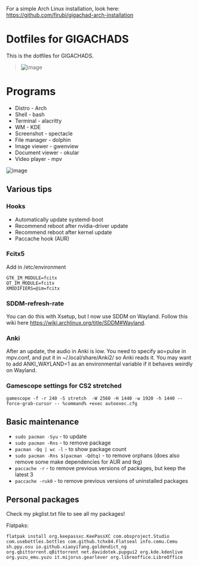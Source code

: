 For a simple Arch Linux installation, look here: https://github.com/firubi/gigachad-arch-installation

# Dotfiles for GIGACHADS
This is the dotfiles for GIGACHADS.
> ![image](https://github.com/user-attachments/assets/60e00ac2-b601-4472-9271-adcaf0830743)


# Programs
- Distro - Arch
- Shell - bash
- Terminal - alacritty
- WM - KDE
- Screenshot - spectacle
- File manager - dolphin
- Image viewer - gwenview
- Document viewer - okular
- Video player - mpv

![image](https://github.com/user-attachments/assets/2c6f1d64-d543-4bb6-bbae-e62ec0bd76a6)

## Various tips
### Hooks
- Automatically update systemd-boot
- Recommend reboot after nvidia-driver update
- Recommend reboot after kernel update
- Paccache hook (AUR) 

### Fcitx5
Add in /etc/environment
```
GTK_IM_MODULE=fcitx
QT_IM_MODULE=fcitx
XMODIFIERS=@im=fcitx
```
### SDDM-refresh-rate
You can do this with Xsetup, but I now use SDDM on Wayland. Follow this wiki here https://wiki.archlinux.org/title/SDDM#Wayland. 

### Anki
After an update, the audio in Anki is low. You need to specify ao=pulse in mpv.conf, and put it in ~/.local/share/Anki2/ so Anki reads it. You may want to add ANKI_WAYLAND=1 as an environmental variable if it behaves weirdly on Wayland. 

### Gamescope settings for CS2 stretched
`gamescope -f -r 240 -S stretch  -W 2560 -H 1440 -w 1920 -h 1440 --force-grab-cursor -- %command% +exec autoexec.cfg`

## Basic maintenance
- `sudo pacman -Syu` - to update
- `sudo pacman -Rns` - to remove package
- `pacman -Qq | wc -l` - to show package count
- `sudo pacman -Rns $(pacman -Qdtq)` - to remove orphans (does also remove some make dependencies for AUR and tkg)
- `paccache -r` - to remove previous versions of packages, but keep the latest 3
- `paccache -ruk0` - to remove previous versions of uninstalled packages

## Personal packages

Check my pkglist.txt file to see all my packages!

Flatpaks:
```
flatpak install org.keepassxc.KeePassXC com.obsproject.Studio com.usebottles.bottles com.github.tchx84.Flatseal info.cemu.Cemu sh.ppy.osu io.github.xiaoyifang.goldendict_ng org.qbittorrent.qBittorrent net.davidotek.pupgui2 org.kde.kdenlive org.yuzu_emu.yuzu it.mijorus.gearlever org.libreoffice.LibreOffice
```

